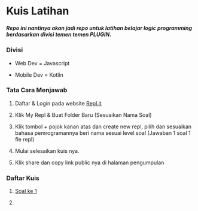 # Kuis Latihan

##### Repo ini nantinya akan jadi repo untuk latihan belajar logic programming berdasarkan divisi temen temen PLUGIN.

### Divisi

- Web Dev = Javascript

- Mobile Dev = Kotlin

### Tata Cara Menjawab

1. Daftar & Login pada website [Repl.it ](https://repl.it/)

2. Klik My Repl & Buat Folder Baru (Sesuaikan Nama Soal)

3. Klik tombol + pojok kanan atas dan create new repl, pilih dan sesuaikan bahasa pemrogramannya beri nama sesuai level soal (Jawaban 1 soal 1 fle repl)

4. Mulai selesaikan kuis nya.

5. Klik share dan copy link public nya di halaman pengumpulan

### Daftar Kuis

1. [Soal ke 1](https://github.com/dhiyo7/KuisBerhadiah/blob/main/Soal1.md)

2. 